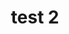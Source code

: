 ---
schema: default
title: test 2
organization: Sample Department
notes: ''
proprietaryRed: ''
difficulty: ''
license: ''
maintainer: ''
maintainer_email: ''
---